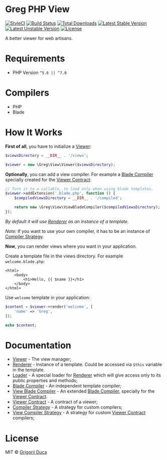 # Greg PHP View

[![StyleCI](https://styleci.io/repos/71001054/shield?style=flat)](https://styleci.io/repos/71001054)
[![Build Status](https://travis-ci.org/greg-md/php-view.svg)](https://travis-ci.org/greg-md/php-view)
[![Total Downloads](https://poser.pugx.org/greg-md/php-view/d/total.svg)](https://packagist.org/packages/greg-md/php-view)
[![Latest Stable Version](https://poser.pugx.org/greg-md/php-view/v/stable.svg)](https://packagist.org/packages/greg-md/php-view)
[![Latest Unstable Version](https://poser.pugx.org/greg-md/php-view/v/unstable.svg)](https://packagist.org/packages/greg-md/php-view)
[![License](https://poser.pugx.org/greg-md/php-view/license.svg)](https://packagist.org/packages/greg-md/php-view)

A better viewer for web artisans.

# Requirements

* PHP Version `^5.6 || ^7.0`

# Compilers

- PHP
- Blade

# How It Works

**First of all**, you have to initialize a [Viewer](docs/Viewer.md):

```php
$viewsDirectory = __DIR__ . '/views';

$viewer = new \Greg\View\Viewer($viewsDirectory);
```

**Optionally**, you can add a view compiler. For example a [Blade Compiler](docs/ViewBladeCompiler.md) specially created for the [Viewer Contract](docs/ViewerContract.md):

```php
// Turn it to a callable, to load only when using blade templates.
$viewer->addExtension('.blade.php', function () {
    $compiledViewsDirectory = __DIR__ . '/compiled';

    return new \Greg\View\ViewBladeCompiler($compiledViewsDirectory);
});
```

_By default it will use [Renderer](docs/Renderer.md) as an instance of a template._

_Note:_ If you want to use your own compiler, it has to be an instance of [Compiler Strategy](docs/CompilerStrategy.md).

**Now**, you can render views where you want in your application.

Create a template file in the views directory. For example `welcome.blade.php`:

```blade
<html>
    <body>
        <h1>Hello, {{ $name }}</h1>
    </body>
</html>
```

Use `welcome` template in your application:

```php
$content = $viewer->render('welcome', [
    'name' => 'Greg',
]);

echo $content;
```

# Documentation

* [Viewer](docs/Viewer.md) - The view manager;
* [Renderer](docs/Renderer.md) - Instance of a template. Could be accessed via `$this` variable in the template.
* [Loader](docs/Loader.md) - A special loader for [Renderer](docs/Renderer.md) which will give access only to its public properties and methods;
* [Blade Compiler](docs/BladeCompiler.md) - An independent template compiler;
* [View Blade Compiler](docs/ViewBladeCompiler.md) - An extended [Blade Compiler](docs/BladeCompiler.md), specially for the [Viewer Contract](ViewerContract.md).
* [Viewer Contract](docs/ViewerContract.md) - A contract of a viewer;
* [Compiler Strategy](docs/CompilerStrategy.md) - A strategy for custom compilers;
* [View Compiler Strategy](docs/ViewCompilerStrategy.md) - A strategy for custom [Viewer Contract](docs/ViewerContract.md) compilers;

# License

MIT © [Grigorii Duca](http://greg.md)
